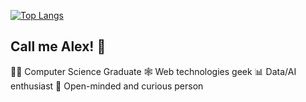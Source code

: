 [![Top Langs](https://github-readme-stats.vercel.app/api/top-langs/?username=anuraghazra&langs_count=8)](https://github.com/anuraghazra/github-readme-stats)

## Call me Alex! :wave:

👨‍🎓 Computer Science Graduate
🕸 Web technologies geek
📊 Data/AI enthusiast
📖 Open-minded and curious person
